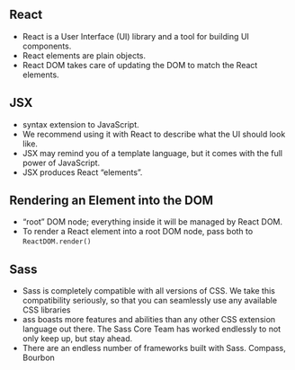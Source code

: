 ## React 

- React is a User Interface (UI) library and a tool for building UI components.
- React elements are plain objects.
- React DOM takes care of updating the DOM to match the React elements.


## JSX

- syntax extension to JavaScript. 
- We recommend using it with React to describe what the UI should look like. 
- JSX may remind you of a template language, but it comes with the full power of JavaScript.
- JSX produces React “elements”.

## Rendering an Element into the DOM

- “root” DOM node; everything inside it will be managed by React DOM.
- To render a React element into a root DOM node, pass both to `ReactDOM.render()`

## Sass

- Sass is completely compatible with all versions of CSS. We take this compatibility seriously, so that you can seamlessly use any available CSS libraries
- ass boasts more features and abilities than any other CSS extension language out there. The Sass Core Team has worked endlessly to not only keep up, but stay ahead.
- There are an endless number of frameworks built with Sass. Compass, Bourbon